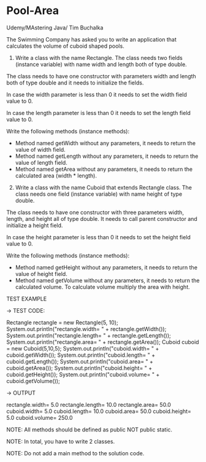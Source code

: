 # Pool-Area
Udemy/MAstering Java/ Tim Buchalka

The Swimming Company has asked you to write an application that calculates the volume of cuboid shaped pools.


1. Write a class with the name Rectangle. The class needs two fields (instance variable) with name width and length both of type double.

The class needs to have one constructor with parameters width and length both of type double and it needs to initialize the fields.

In case the width parameter is less than 0 it needs to set the width field value to 0.

In case the length parameter is less than 0 it needs to set the length field value to 0.

Write the following methods (instance methods):
* Method named getWidth without any parameters, it needs to return the value of width field.
* Method named getLength without any parameters, it needs to return the value of length field.
* Method named getArea without any parameters, it needs to return the calculated area (width * length).


2. Write a class with the name Cuboid that extends Rectangle class. The class needs one field (instance variable) with name height of type double.

The class needs to have one constructor with three parameters width, length, and height all of type double. It needs to call parent constructor and initialize a height field.

In case the height parameter is less than 0 it needs to set the height field value to 0.

Write the following methods (instance methods):
* Method named getHeight without any parameters, it needs to return the value of height field.
* Method named getVolume without any parameters, it needs to return the calculated volume. To calculate volume multiply the area with height.



TEST EXAMPLE

→ TEST CODE:

Rectangle rectangle = new Rectangle(5, 10);
System.out.println("rectangle.width= " + rectangle.getWidth());
System.out.println("rectangle.length= " + rectangle.getLength());
System.out.println("rectangle.area= " + rectangle.getArea());
Cuboid cuboid = new Cuboid(5,10,5);
System.out.println("cuboid.width= " + cuboid.getWidth());
System.out.println("cuboid.length= " + cuboid.getLength());
System.out.println("cuboid.area= " + cuboid.getArea());
System.out.println("cuboid.height= " + cuboid.getHeight());
System.out.println("cuboid.volume= " + cuboid.getVolume());

→ OUTPUT

rectangle.width= 5.0
rectangle.length= 10.0
rectangle.area= 50.0
cuboid.width= 5.0
cuboid.length= 10.0
cuboid.area= 50.0
cuboid.height= 5.0
cuboid.volume= 250.0


NOTE: All methods should be defined as public NOT public static.

NOTE: In total, you have to write 2 classes.

NOTE: Do not add a main method to the solution code.
